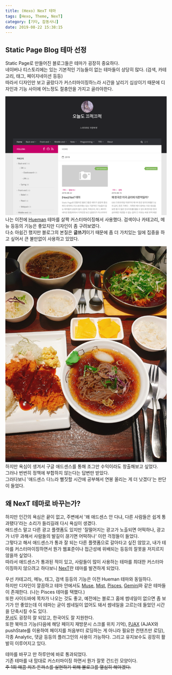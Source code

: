 ```yaml
---
title: (Hexo) NexT 테마
tags: [Hexo, Theme, NexT]
category: [기타, 잡동사니]
date: 2019-08-22 15:38:15
---
```

## Static Page Blog 테마 선정
Static Page로 만들어진 블로그들은 테마가 굉장히 중요하다.  
네이버나 티스토리에는 있는 기본적인 기능들이 없는 테마들이 상당히 많다. (검색, 카테고리, 태그, 페이지네이션 등등)  
따라서 디자인만 보고 골랐다가 커스터마이징하느라 시간을 날리기 십상이기 때문에 디자인과 기능 사이에 어느정도 절충안을 가지고 골라야한다.  

![](/images/hexo-theme-next/hueman.png)  
나는 이전에 [Hueman](https://github.com/ppoffice/hexo-theme-hueman) 테마를 살짝 커스터마이징해서 사용했다.
검색이나 카테고리, 메뉴 등등의 기능은 좋았지만 디자인이 좀 구려보였다.  
다소 아쉽긴 했지만 블로그의 본질은 **글쓰기**이기 때문에 좀 더 가치있는 일에 집중을 하고 싶어서 큰 불만없이 사용하고 있었다.

![넘나 맛있는 내사랑 돈까스를 매주 공짜로 먹을 수만 있다면...](/images/hexo-theme-next/pork-cutlet.jpeg)
하지만 욕심이 생겨서 구글 애드센스를 통해 조그만 수익이라도 창출해보고 싶었다.  
그러나 번번히 정책에 부합하지 않는다는 답변만 받았다.  
그러다보니 '애드센스 다느라 뻘짓할 시간에 공부해서 연봉 올리는 게 더 낫겠다'는 판단이 들었다.

## 왜 NexT 테마로 바꾸는가?
하지만 인간의 욕심은 끝이 없고, 주변에서 '왜 애드센스 안 다냐, 다른 사람들은 쉽게 통과됐다'라는 소리가 들리길래 다시 욕심이 생겼다.  
애드센스 말고 다른 광고 플랫폼도 있지만 '질떨어지는 광고가 노출되면 어떡하나, 광고가 너무 과해서 사람들의 발길이 끊기면 어떡하나' 이런 걱정들이 들었다.  
그렇다고 해서 애드센스가 통과 잘 되는 다른 플랫폼으로 갈아타고 싶진 않았고, 내가 테마를 커스터마이징하면서 뭔가 웹표준이나 접근성에 위배되는 등등의 잘못을 저지르지 않을까 싶었다.  
따라서 애드센스가 통과된 적이 있고, 사람들이 많이 사용하는 테마를 최대한 커스터마이징하지 않으려고 하다보니 [NexT](https://github.com/theme-next/hexo-theme-next)란 테마를 발견하게 되었다.

우선 카테고리, 메뉴, 태그, 검색 등등의 기능은 이전 Hueman 테마와 동일하다.  
하지만 디자인이 깔끔하고 테마 안에서도 [Muse](https://muse.theme-next.org), [Mist](https://mist.theme-next.org), [Pisces](https://pisces.theme-next.org), [Gemini](https://theme-next.org)와 같은 테마들이 존재한다. (나는 Pisces 테마를 택했다.)  
또한 사이드바에 목차가 나오는 것도 좋고, 예전에는 블로그 홈에 썸네일이 없으면 좀 보기가 안 좋았는데 이 테마는 굳이 썸네일이 없어도 돼서 썸네일을 고르는데 들었던 시간을 단축시킬 수도 있다.  
[문서](https://theme-next.org/docs/)도 굉장히 잘 되있고, 한국어도 잘 지원한다.  
또한 북마크 기능(다음에 해당 페이지 재방문시 스크롤 위치 기억), [PJAX](https://github.com/MoOx/pjax) (AJAX와 pushState를 이용하여 페이지를 처음부터 로딩하는 게 아니라 필요한 컨텐츠만 로딩), 각종 Analytic, 댓글 등등의 플러그인의 사용이 가능하다.
그리고 유지보수도 굉장히 활발히 이루어지고 있다.

테마를 바꾸고 만 하루만에 바로 통과되었다.  
기존 테마를 내 맘대로 커스터마이징 하면서 뭔가 잘못 건드린 모양이다.  
~~주 1회 매콤 치즈 돈까스를 실현하기 위해 블로그를 열심히 해야겠다.~~
